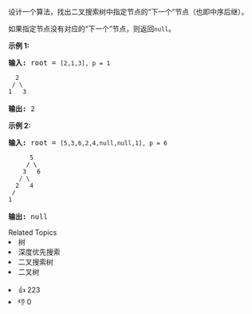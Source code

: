 <p>设计一个算法，找出二叉搜索树中指定节点的“下一个”节点（也即中序后继）。</p>

<p>如果指定节点没有对应的“下一个”节点，则返回<code>null</code>。</p>

<p><strong>示例 1:</strong></p>

<pre><strong>输入:</strong> root = <span><code>[2,1,3], p = 1

  2
 / \
1   3
</code></span>
<strong>输出:</strong> 2</pre>

<p><strong>示例 2:</strong></p>

<pre><strong>输入:</strong> root = <span><code>[5,3,6,2,4,null,null,1], p = 6

      5
     / \
    3   6
   / \
  2   4
 /   
1
</code></span>
<strong>输出:</strong> null</pre>

<div><div>Related Topics</div><div><li>树</li><li>深度优先搜索</li><li>二叉搜索树</li><li>二叉树</li></div></div><br><div><li>👍 223</li><li>👎 0</li></div>